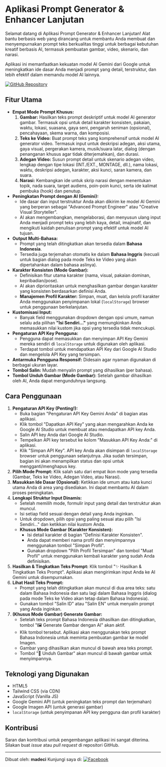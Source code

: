 # Aplikasi Prompt Generator &amp; Enhancer Lanjutan

Selamat datang di Aplikasi Prompt Generator & Enhancer Lanjutan\! Alat bantu berbasis web yang dirancang untuk membantu Anda membuat dan menyempurnakan prompt teks berkualitas tinggi untuk berbagai kebutuhan kreatif berbasis AI, termasuk pembuatan gambar, video, skenario, dan narasi.

Aplikasi ini memanfaatkan kekuatan model AI Gemini dari Google untuk meningkatkan ide dasar Anda menjadi prompt yang detail, terstruktur, dan lebih efektif dalam memandu model AI lainnya.

[![GitHub Repository](https://img.shields.io/badge/GitHub-Repositori-blue?style=for-the-badge&logo=github)](https://github.com/redstarksten/advance-prompt-enhance)

## Fitur Utama

  * **Empat Mode Prompt Khusus:**
    1.  **Gambar:** Hasilkan teks prompt deskriptif untuk model AI generator gambar. Termasuk opsi untuk detail karakter konsisten, pakaian, waktu, lokasi, suasana, gaya seni, pengaruh seniman (opsional), pencahayaan, skema warna, dan komposisi.
    2.  **Teks ke Video:** Buat prompt teks yang komprehensif untuk model AI generator video. Termasuk input untuk deskripsi adegan, aksi utama, gaya visual, pergerakan kamera, musik/suara latar, dialog (dengan penanganan khusus agar tidak diterjemahkan), dan durasi.
    3.  **Adegan Video:** Susun prompt detail untuk skenario adegan video, lengkap dengan tipe lokasi (INT./EXT., MONTAGE, dll.), nama lokasi, waktu, deskripsi adegan, karakter, aksi kunci, saran kamera, dan suara.
    4.  **Narasi:** Kembangkan ide untuk skrip narasi dengan menentukan topik, nada suara, target audiens, poin-poin kunci, serta ide kalimat pembuka (hook) dan penutup.
  * **Peningkatan Prompt dengan AI (Gemini):**
      * Ide dasar dan input terstruktur Anda akan dikirim ke model AI Gemini yang berperan sebagai "Advanced Prompt Engineer" atau "Creative Visual Storyteller".
      * AI akan mengembangkan, mengelaborasi, dan menyusun ulang input Anda menjadi prompt teks yang lebih kaya, detail, imajinatif, dan mengikuti kaidah penulisan prompt yang efektif untuk model AI tujuan.
  * **Output Multi-Bahasa:**
      * Prompt yang telah ditingkatkan akan tersedia dalam **Bahasa Indonesia**.
      * Tersedia juga terjemahan otomatis ke dalam **Bahasa Inggris** (kecuali untuk bagian dialog pada mode Teks ke Video yang akan dipertahankan dalam bahasa aslinya).
  * **Karakter Konsisten (Mode Gambar):**
      * Definisikan fitur utama karakter (nama, visual, pakaian dominan, kepribadian/pose).
      * AI akan diprioritaskan untuk menghasilkan gambar dengan karakter yang konsisten berdasarkan definisi Anda.
      * **Manajemen Profil Karakter:** Simpan, muat, dan kelola profil karakter Anda menggunakan penyimpanan lokal (`localStorage`) browser untuk penggunaan berkelanjutan.
  * **Kustomisasi Input:**
      * Banyak field menggunakan dropdown dengan opsi umum, namun selalu ada pilihan **"Isi Sendiri..."** yang memungkinkan Anda memasukkan nilai kustom jika opsi yang tersedia tidak mencukupi.
  * **Pengaturan API Key Pengguna:**
      * Pengguna dapat memasukkan dan menyimpan API Key Gemini mereka sendiri di `localStorage` untuk digunakan oleh aplikasi.
      * Terdapat tombol untuk mendapatkan API Key dari Google AI Studio dan mengelola API Key yang tersimpan.
  * **Antarmuka Pengguna Responsif:** Didesain agar nyaman digunakan di berbagai ukuran layar.
  * **Tombol Salin:** Mudah menyalin prompt yang dihasilkan (per bahasa).
  * **Tombol Unduh Gambar (Mode Gambar):** Setelah gambar dihasilkan oleh AI, Anda dapat mengunduhnya langsung.

## Cara Penggunaan

1.  **Pengaturan API Key (Penting\!):**
      * Buka bagian "Pengaturan API Key Gemini Anda" di bagian atas aplikasi.
      * Klik tombol "Dapatkan API Key" yang akan mengarahkan Anda ke Google AI Studio untuk membuat atau mendapatkan API key Anda.
      * Salin API key Anda dari Google AI Studio.
      * Tempelkan API key tersebut ke kolom "Masukkan API Key Anda:" di aplikasi.
      * Klik "Simpan API Key". API key Anda akan disimpan di `localStorage` browser untuk penggunaan selanjutnya. Jika sudah tersimpan, bagian ini akan menampilkan status dan opsi untuk mengganti/menghapus key.
2.  **Pilih Mode Prompt:** Klik salah satu dari empat ikon mode yang tersedia (Gambar, Teks ke Video, Adegan Video, atau Narasi).
3.  **Masukkan Ide Dasar (Opsional):** Ketikkan ide umum atau kata kunci utama Anda di area yang disediakan. Ini dapat membantu AI dalam proses peningkatan.
4.  **Lengkapi Struktur Input Dinamis:**
      * Setelah memilih mode, formulir input yang detail dan terstruktur akan muncul.
      * Isi setiap field sesuai dengan detail yang Anda inginkan.
      * Untuk dropdown, pilih opsi yang paling sesuai atau pilih "Isi Sendiri..." dan ketikkan nilai kustom Anda.
      * **Khusus Mode Gambar (Karakter Konsisten):**
          * Isi detail karakter di bagian "Definisi Karakter Konsisten".
          * Anda dapat memberi nama profil dan menyimpannya menggunakan tombol "Simpan Profil".
          * Gunakan dropdown "Pilih Profil Tersimpan" dan tombol "Muat Profil" untuk menggunakan kembali karakter yang sudah Anda definisikan.
5.  **Hasilkan & Tingkatkan Teks Prompt:** Klik tombol "✨ Hasilkan & Tingkatkan Teks Prompt". Aplikasi akan mengirimkan input Anda ke AI Gemini untuk disempurnakan.
6.  **Lihat Hasil Teks Prompt:**
      * Prompt yang telah ditingkatkan akan muncul di dua area teks: satu dalam Bahasa Indonesia dan satu lagi dalam Bahasa Inggris (dialog pada mode Teks ke Video akan tetap dalam Bahasa Indonesia).
      * Gunakan tombol "Salin ID" atau "Salin EN" untuk menyalin prompt yang Anda inginkan.
7.  **(Khusus Mode Gambar) Generate Gambar:**
      * Setelah teks prompt Bahasa Indonesia dihasilkan dan ditingkatkan, tombol "🖼️ Generate Gambar dengan AI" akan aktif.
      * Klik tombol tersebut. Aplikasi akan menggunakan teks prompt Bahasa Indonesia untuk meminta pembuatan gambar ke model Imagen.
      * Gambar yang dihasilkan akan muncul di bawah area teks prompt.
      * Tombol "💾 Unduh Gambar" akan muncul di bawah gambar untuk menyimpannya.

## Teknologi yang Digunakan

  * HTML5
  * Tailwind CSS (via CDN)
  * JavaScript (Vanilla JS)
  * Google Gemini API (untuk peningkatan teks prompt dan terjemahan)
  * Google Imagen API (untuk generasi gambar)
  * `localStorage` (untuk penyimpanan API key pengguna dan profil karakter)

## Kontribusi

Saran dan kontribusi untuk pengembangan aplikasi ini sangat diterima. Silakan buat *issue* atau *pull request* di repositori GitHub.

-----

Dibuat oleh: **madeci**
Kunjungi saya di: [![Facebook](https://img.shields.io/badge/Facebook-madeciahmad-blue?style=social&logo=facebook)](https://www.facebook.com/madeciahmad)
